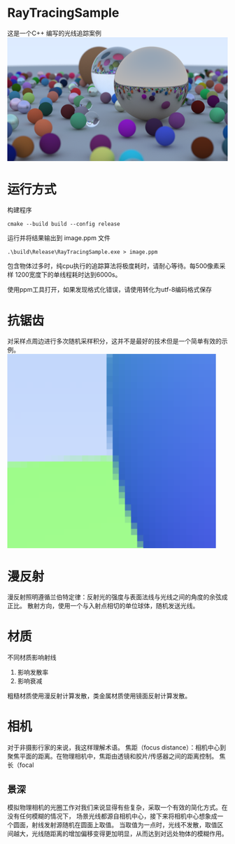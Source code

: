 # RayTracingSample
这是一个C++ 编写的光线追踪案例
![alt text](image.png)

# 运行方式
构建程序
```shell
cmake --build build --config release
```

运行并将结果输出到 image.ppm 文件
```shell
.\build\Release\RayTracingSample.exe > image.ppm 
```
包含物体过多时，纯cpu执行的追踪算法将极度耗时，请耐心等待。每500像素采样 1200宽度下的单线程耗时达到6000s。

使用ppm工具打开，如果发现格式化错误，请使用转化为utf-8编码格式保存

# 抗锯齿
对采样点周边进行多次随机采样积分，这并不是最好的技术但是一个简单有效的示例。
![alt text](autialiasing.png)

# 漫反射
漫反射照明遵循兰伯特定律：反射光的强度与表面法线与光线之间的角度的余弦成正比。
散射方向，使用一个与入射点相切的单位球体，随机发送光线。

# 材质
不同材质影响射线
1. 影响发散率
2. 影响衰减

粗糙材质使用漫反射计算发散，类金属材质使用镜面反射计算发散。

# 相机
对于非摄影行家的来说，我这样理解术语。
焦距（focus distance）：相机中心到聚焦平面的距离。在物理相机中，焦距由透镜和胶片/传感器之间的距离控制。
焦长（focal 

## 景深
模拟物理相机的光圈工作对我们来说显得有些复杂，采取一个有效的简化方式。在没有任何模糊的情况下，
场景光线都源自相机中心，接下来将相机中心想象成一个圆面，射线发射源随机在圆面上取值。
当取值为一点时，光线不发散，取值区间越大，光线随距离的增加偏移变得更加明显，从而达到对远处物体的模糊作用。